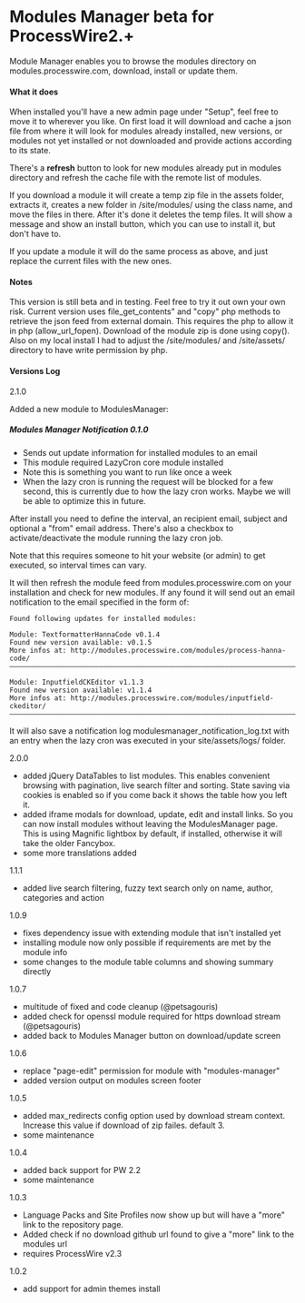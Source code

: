 # Modules Manager beta for ProcessWire2.+

Module Manager enables you to browse the modules directory on modules.processwire.com, download, install or update them.

#### What it does
When installed you'll have a new admin page under "Setup", feel free to move it to wherever you like. On first load it will download and cache a json file from where it will look for modules already installed, new versions, or modules not yet installed or not downloaded and provide actions according to its state.

There's a **refresh** button to look for new modules already put in modules directory and refresh the cache file with the remote list of modules.

If you download a module it will create a temp zip file in the assets folder, extracts it, creates a new folder in /site/modules/ using the class name, and move the files in there. After it's done it deletes the temp files. It will show a message and show an install button, which you can use to install it, but don't have to.

If you update a module it will do the same process as above, and just replace the current files with the new ones.

#### Notes
This version is still beta and in testing. Feel free to try it out own your own risk. Current version uses file_get_contents" and "copy" php methods to retrieve the json feed from external domain. This requires the php to allow it in php (allow_url_fopen). Download of the module zip is done using copy(). Also on my local install I had to adjust the /site/modules/ and /site/assets/ directory to have write permission by php.


#### Versions Log

2.1.0

Added a new module to ModulesManager:

##### Modules Manager Notification 0.1.0

- Sends out update information for installed modules to an email
- This module required LazyCron core module installed
- Note this is something you want to run like once a week
- When the lazy cron is running the request will be blocked for a few second, this is currently due to how the lazy cron works. Maybe we will be able to optimize this in future.

After install you need to define the interval, an recipient email, subject and optional a "from" email address. There's also a checkbox to activate/deactivate the module running the lazy cron job.

Note that this requires someone to hit your website (or admin) to get executed, so interval times can vary.

It will then refresh the module feed from modules.processwire.com on your installation and check for new modules. If any found it will send out an email notification to the email specified in the form of:

```
Found following updates for installed modules:

Module: TextformatterHannaCode v0.1.4
Found new version available: v0.1.5
More infos at: http://modules.processwire.com/modules/process-hanna-code/
––––––––––––––––––––––––––––––––––––––––––––––––––––––––––––––––––––––––––––––––––––––

Module: InputfieldCKEditor v1.1.3
Found new version available: v1.1.4
More infos at: http://modules.processwire.com/modules/inputfield-ckeditor/
––––––––––––––––––––––––––––––––––––––––––––––––––––––––––––––––––––––––––––––––––––––
```

It will also save a notification log modulesmanager_notification_log.txt  with an entry when the lazy cron was executed in your site/assets/logs/ folder.


2.0.0

- added jQuery DataTables to list modules. This enables convenient browsing with pagination, live search filter and sorting. State saving via cookies is enabled so if you come back it shows the table how you left it.
- added iframe modals for download, update, edit and install links. So you can now install modules without leaving the ModulesManager page. This is using Magnific lightbox by default, if installed, otherwise it will take the older Fancybox.
- some more translations added

1.1.1

- added live search filtering, fuzzy text search only on name, author, categories and action

1.0.9

- fixes dependency issue with extending module that isn't installed yet
- installing module now only possible if requirements are met by the module info
- some changes to the module table columns and showing summary directly

1.0.7

- multitude of fixed and code cleanup (@petsagouris)
- added check for openssl module required for https download stream (@petsagouris)
- added back to Modules Manager button on download/update screen

1.0.6

- replace "page-edit" permission for module with "modules-manager"
- added version output on modules screen footer

1.0.5

- added max_redirects config option used by download stream context. Increase this value if download of zip failes. default 3.
- some maintenance

1.0.4

- added back support for PW 2.2
- some maintenance

1.0.3

- Language Packs and Site Profiles now show up but will have a "more" link to the repository page.
- Added check if no download github url found to give a "more" link to the modules url
- requires ProcessWire v2.3

1.0.2

- add support for admin themes install


